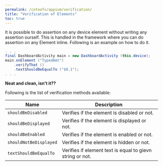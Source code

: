 ```yaml
---
permalink: /coteafs/appium/verification/
title: "Verification of Elements"
toc: true
---
```


It is possible to do assertion on any device element without writing any assertion ourself. This is handled in the framework where you can do assertion on any Element inline. Following is an example on how to do it.

```java
. . .
final DashboardActivity main = new DashboardActivity (this.device);
main.onElement ("TypedAmt")
	.verifyThat ()
	.textShouldBeEqualTo ("$0.1");
. . .
```
**Neat and clean, isn't it??**

Following is the list of verification methods available:

Name | Description
-----|------------
`shouldBeDisabled` | Verifies if the element is disabled or not.
`shouldBeDisplayed` | Verifies if the element is displayed or not.
`shouldBeEnabled` | Verifies if the element is enabled or not.
`shouldNotBeDisplayed` | Verifies if the element is hidden or not.
`textShouldBeEqualTo` | Verifies if element text is equal to gievn string or not.
